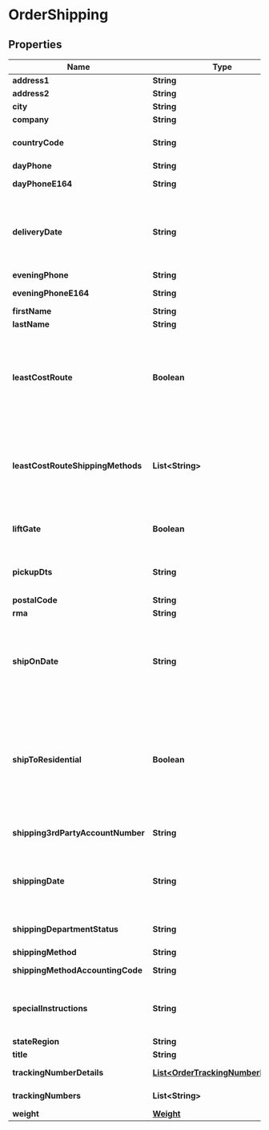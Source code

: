 
# OrderShipping

## Properties
Name | Type | Description | Notes
------------ | ------------- | ------------- | -------------
**address1** | **String** | Address line 1 |  [optional]
**address2** | **String** | Address line 2 |  [optional]
**city** | **String** | City |  [optional]
**company** | **String** | Company |  [optional]
**countryCode** | **String** | ISO-3166 two letter country code |  [optional]
**dayPhone** | **String** | Day time phone |  [optional]
**dayPhoneE164** | **String** | Day time phone (E164 format) |  [optional]
**deliveryDate** | **String** | Date the customer is requesting delivery on.  Typically used for perishable product delivery. |  [optional]
**eveningPhone** | **String** | Evening phone |  [optional]
**eveningPhoneE164** | **String** | Evening phone (E164 format) |  [optional]
**firstName** | **String** | First name |  [optional]
**lastName** | **String** | Last name |  [optional]
**leastCostRoute** | **Boolean** | If true, instructs UltraCart to apply the cheapest shipping method to this order.  Used only for channel partner order inserts. |  [optional]
**leastCostRouteShippingMethods** | **List&lt;String&gt;** | List of shipping methods to consider if least_code_route is true. Used only for channel parter order inserts. |  [optional]
**liftGate** | **Boolean** | Lift gate requested (LTL shipping methods only) |  [optional]
**pickupDts** | **String** | Date/time the order should be picked up locally. |  [optional]
**postalCode** | **String** | Postal code |  [optional]
**rma** | **String** | RMA number |  [optional]
**shipOnDate** | **String** | Date the customer is requesting that the order ship on.  Typically used for perishable product delivery. |  [optional]
**shipToResidential** | **Boolean** | True if the shipping address is residential.  Effects the methods that are available to the customer as well as the price of the shipping method. |  [optional]
**shipping3rdPartyAccountNumber** | **String** | Shipping 3rd party account number |  [optional]
**shippingDate** | **String** | Date/time the order shipped on.  This date is set once the first shipment is sent to the customer. |  [optional]
**shippingDepartmentStatus** | **String** | Shipping department status |  [optional]
**shippingMethod** | **String** | Shipping method |  [optional]
**shippingMethodAccountingCode** | **String** | Shipping method accounting code |  [optional]
**specialInstructions** | **String** | Special instructions from the customer regarding shipping |  [optional]
**stateRegion** | **String** | State |  [optional]
**title** | **String** | Title |  [optional]
**trackingNumberDetails** | [**List&lt;OrderTrackingNumberDetails&gt;**](OrderTrackingNumberDetails.md) | Tracking number details |  [optional]
**trackingNumbers** | **List&lt;String&gt;** | Tracking numbers |  [optional]
**weight** | [**Weight**](Weight.md) |  |  [optional]



